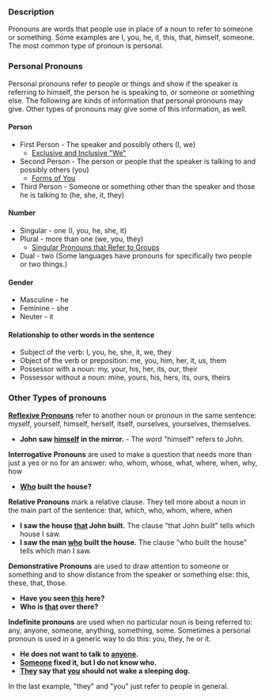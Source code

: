 

### Description

Pronouns are words that people use in place of a noun to refer to someone or something. Some examples are I, you, he, it, this, that, himself, someone. The most common type of pronoun is personal.

### Personal Pronouns

Personal pronouns refer to people or things and show if the speaker is referring to himself, the person he is speaking to, or someone or something else. The following are kinds of information that personal pronouns may give. Other types of pronouns may give some of this information, as well.

#### Person

* First Person - The speaker and possibly others  (I, we)
  * [Exclusive and Inclusive "We"](../figs-exclusive/01.md)
* Second Person - The person or people that the speaker is talking to and possibly others  (you)
  * [Forms of You](../figs-you/01.md)
* Third Person - Someone or something other than the speaker and those he is talking to (he, she, it, they)

#### Number

* Singular - one  (I, you, he, she, it)
* Plural - more than one  (we, you, they)
  * [Singular Pronouns that Refer to Groups](../figs-youcrowd/01.md)
* Dual - two (Some languages have pronouns for specifically two people or two things.)

#### Gender

* Masculine - he
* Feminine - she
* Neuter - it

#### Relationship to other words in the sentence

* Subject of the verb: I, you, he, she, it, we, they
* Object of the verb or preposition: me, you, him, her, it, us, them
* Possessor with a noun: my, your, his, her, its, our, their
* Possessor without a noun: mine, yours, his, hers, its, ours, theirs

### Other Types of pronouns

**[Reflexive Pronouns](../figs-rpronouns/01.md)** refer to another noun or pronoun in the same sentence: myself, yourself, himself, herself, itself, ourselves, yourselves, themselves.

* **John saw <u>himself</u> in the mirror.** - The word "himself" refers to John.

**Interrogative Pronouns** are used to make a question that needs more than just a yes or no for an answer: who, whom, whose, what, where, when, why, how

* **<u>Who</u> built the house?**

**Relative Pronouns** mark a relative clause. They tell more about a noun in the main part of the sentence: that, which, who, whom, where, when

* **I saw the house <u>that</u> John built.** The clause "that John built" tells which house I saw.
* **I saw the man <u>who</u> built the house.** The clause "who built the house" tells which man I saw.

**Demonstrative Pronouns** are used to draw attention to someone or something and to show distance from the speaker or something else: this, these, that, those.

* **Have you seen <u>this</u> here?**
* **Who is <u>that</u> over there?**

**Indefinite pronouns** are used when no particular noun is being referred to: any, anyone, someone, anything, something, some. Sometimes a personal pronoun is used in a generic way to do this: you, they, he or it.

* **He does not want to talk to <u>anyone</u>.**
* **<u>Someone</u> fixed it, but I do not know who.**
* **<u>They</u> say that <u>you</u> should not wake a sleeping dog.**

In the last example, "they" and "you" just refer to people in general.
